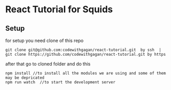 # React Tutorial for Squids

## Setup
for setup you need clone of this repo 
```
git clone git@github.com:codewithgagan/react-tutorial.git  by ssh  | git clone https://github.com/codewithgagan/react-tutorial.git by https
```
after that go to cloned folder and do this
```
npm install //to install all the modules we are using and some of them may be depricated 
npm run watch  //to start the development server
```
